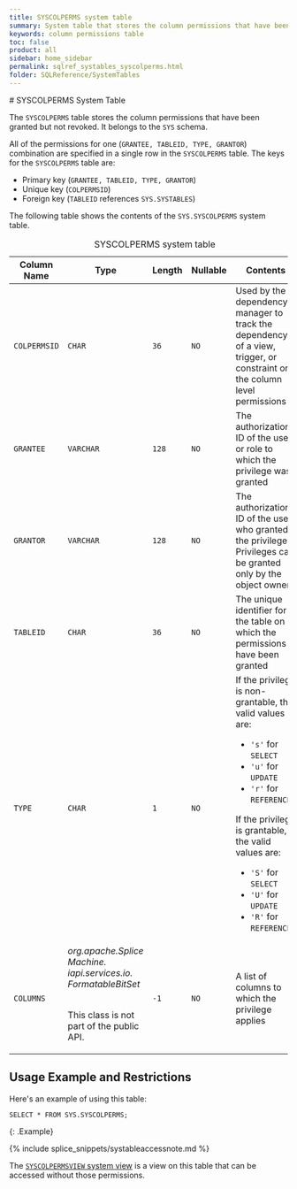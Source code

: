 ```yaml
---
title: SYSCOLPERMS system table
summary: System table that stores the column permissions that have been granted but not revoked.
keywords: column permissions table
toc: false
product: all
sidebar: home_sidebar
permalink: sqlref_systables_syscolperms.html
folder: SQLReference/SystemTables
---
```

<section>
<div class="TopicContent" data-swiftype-index="true" markdown="1">
# SYSCOLPERMS System Table

The `SYSCOLPERMS` table stores the column permissions that have been
granted but not revoked. It belongs to the `SYS` schema.

All of the permissions for one (`GRANTEE, TABLEID, TYPE, GRANTOR`)
combination are specified in a single row in the `SYSCOLPERMS` table.
The keys for the `SYSCOLPERMS` table are:

* Primary key (`GRANTEE, TABLEID, TYPE, GRANTOR`)
* Unique key (`COLPERMSID`)
* Foreign key (`TABLEID` references `SYS.SYSTABLES`)

The following table shows the contents of the `SYS.SYSCOLPERMS` system
table.

<table>
    <caption>SYSCOLPERMS system table</caption>
    <col />
    <col />
    <col />
    <col />
    <col />
    <thead>
        <tr>
            <th>Column Name</th>
            <th>Type</th>
            <th>Length</th>
            <th>Nullable</th>
            <th>Contents</th>
        </tr>
    </thead>
    <tbody>
        <tr>
            <td><code>COLPERMSID</code></td>
            <td><code>CHAR</code></td>
            <td><code>36</code></td>
            <td><code>NO</code></td>
            <td>Used by the dependency manager to track the dependency
of a view, trigger, or constraint on the column level permissions</td>
        </tr>
        <tr>
            <td><code>GRANTEE</code></td>
            <td><code>VARCHAR</code></td>
            <td><code>128</code></td>
            <td><code>NO</code></td>
            <td>The authorization ID of the user or role to which the
privilege was granted</td>
        </tr>
        <tr>
            <td><code>GRANTOR</code></td>
            <td><code>VARCHAR</code></td>
            <td><code>128</code></td>
            <td><code>NO</code></td>
            <td>The authorization ID of the user who granted the privilege.
Privileges can be granted only by the object owner</td>
        </tr>
        <tr>
            <td><code>TABLEID</code></td>
            <td><code>CHAR</code></td>
            <td><code>36</code></td>
            <td><code>NO</code></td>
            <td>The unique identifier for the table on which the permissions
have been granted</td>
        </tr>
        <tr>
            <td><code>TYPE</code></td>
            <td><code>CHAR</code></td>
            <td><code>1</code></td>
            <td><code>NO</code></td>
            <td>If the privilege is non-grantable, the valid values are:
<ul><li><code>'s'</code> for <code>SELECT</code></li><li><code>'u'</code> for <code>UPDATE</code></li><li><code>'r'</code> for <code>REFERENCES</code><br /></li></ul><p>
If the privilege is grantable, the valid values are:
</p><ul><li><code>'S'</code> for <code>SELECT</code></li><li><code>'U'</code> for <code>UPDATE</code></li><li><code>'R'</code> for <code>REFERENCES</code></li></ul></td>
        </tr>
        <tr>
            <td><code>COLUMNS</code></td>
            <td><em>org.apache.Splice Machine.
iapi.services.io.
FormatableBitSet</em>
                <br />
                <br />
                <p>This class is not part of the public API.</p>
            </td>
            <td><code>-1</code></td>
            <td><code>NO</code></td>
            <td>A list of columns to which the privilege applies</td>
        </tr>
    </tbody>
</table>

## Usage Example and Restrictions

Here's an example of using this table:

```
SELECT * FROM SYS.SYSCOLPERMS;
```
{: .Example}

{% include splice_snippets/systableaccessnote.md %}

The [`SYSCOLPERMSVIEW` system view](sqlref_sysviews_syscolpermsview.html) is a view on this table that can be accessed without those permissions.

</div>
</section>

